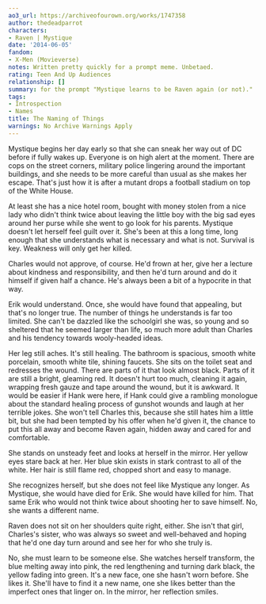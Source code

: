 ```yaml
---
ao3_url: https://archiveofourown.org/works/1747358
author: thedeadparrot
characters:
- Raven | Mystique
date: '2014-06-05'
fandom:
- X-Men (Movieverse)
notes: Written pretty quickly for a prompt meme. Unbetaed.
rating: Teen And Up Audiences
relationship: []
summary: for the prompt "Mystique learns to be Raven again (or not)."
tags:
- Introspection
- Names
title: The Naming of Things
warnings: No Archive Warnings Apply
---
```


Mystique begins her day early so that she can sneak her way out of DC before if fully wakes up. Everyone is on high alert at the moment. There are cops on the street corners, military police lingering around the important buildings, and she needs to be more careful than usual as she makes her escape. That's just how it is after a mutant drops a football stadium on top of the White House.

At least she has a nice hotel room, bought with money stolen from a nice lady who didn't think twice about leaving the little boy with the big sad eyes around her purse while she went to go look for his parents. Mystique doesn't let herself feel guilt over it. She's been at this a long time, long enough that she understands what is necessary and what is not. Survival is key. Weakness will only get her killed.

Charles would not approve, of course. He'd frown at her, give her a lecture about kindness and responsibility, and then he'd turn around and do it himself if given half a chance. He's always been a bit of a hypocrite in that way.

Erik would understand. Once, she would have found that appealing, but that's no longer true. The number of things he understands is far too limited. She can't be dazzled like the schoolgirl she was, so young and so sheltered that he seemed larger than life, so much more adult than Charles and his tendency towards wooly\-headed ideas.

Her leg still aches. It's still healing. The bathroom is spacious, smooth white porcelain, smooth white tile, shining faucets. She sits on the toilet seat and redresses the wound. There are parts of it that look almost black. Parts of it are still a bright, gleaming red. It doesn't hurt too much, cleaning it again, wrapping fresh gauze and tape around the wound, but it is awkward. It would be easier if Hank were here, if Hank could give a rambling monologue about the standard healing process of gunshot wounds and laugh at her terrible jokes. She won't tell Charles this, because she still hates him a little bit, but she had been tempted by his offer when he'd given it, the chance to put this all away and become Raven again, hidden away and cared for and comfortable.

She stands on unsteady feet and looks at herself in the mirror. Her yellow eyes stare back at her. Her blue skin exists in stark contrast to all of the white. Her hair is still flame red, chopped short and easy to manage.

She recognizes herself, but she does not feel like Mystique any longer. As Mystique, she would have died for Erik. She would have killed for him. That same Erik who would not think twice about shooting her to save himself. No, she wants a different name.

Raven does not sit on her shoulders quite right, either. She isn't that girl, Charles's sister, who was always so sweet and well\-behaved and hoping that he'd one day turn around and see her for who she truly is.

No, she must learn to be someone else. She watches herself transform, the blue melting away into pink, the red lengthening and turning dark black, the yellow fading into green. It's a new face, one she hasn't worn before. She likes it. She'll have to find it a new name, one she likes better than the imperfect ones that linger on. In the mirror, her reflection smiles.